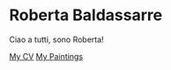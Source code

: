 # Roberta Baldassarre

Ciao a tutti, sono Roberta! 

[My CV](cv.pdf)
[My Paintings](https://www.vernissage-indigenous.com/robi)

